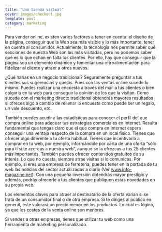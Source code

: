 ```yaml
---
title: "Una tienda virtual"
cover: images/checkout.jpg
template: post
category: marketing
---
```


Para vender online, existen varios factores a tener en cuenta: el diseño de la página, conseguir que la Web sea más visible y lo más importante, tener en cuenta al consumidor. Actualmente, la tecnología nos permite saber qué secciones de nuestra Web son las más visitadas, pero no podemos saber qué es lo que echan en falta los clientes. Por ello, hay que conseguir que la página sea un elemento dinámico y fomentar una retroalimentación para fidelizar al cliente y atraer a otros nuevos.

¿Qué harías en un negocio tradicional? Seguramente preguntar a tus clientes sus sugerencias y quejas. Pues con las ventas online sucede lo mismo. Puedes realizar una encuesta a través del mail a tus clientes o bien colgarla en tu web para conseguir la opinión de los que la visitan. Como sucede con el marketing directo tradicional obtendrás mayores resultados si ofreces algo a cambio de rellenar la encuesta como puede ser un regalo, un vale descuento, etc.

También puedes acudir a las estadísticas para conocer el perfil del que compra online para adecuar tus estrategias comerciales en Internet. Resulta fundamental que tengas claro que el que compra en Internet espera conseguir una ventaja respecto de la compra en un local físico. Tienes que ofrecer algo diferente a tu oferta habitual. Tienes que incentivarlo a comprar en tu web, por ejemplo, informándole por carta de una oferta “sólo para ti si te acercas a nuestra web”, aunque se la ofrezcas a tus 25 clientes más importantes. También puedes ofrecer contenidos gratuitos de su interés. Lo que no cuesta, siempre atrae visitas si lo comunicas. Por ejemplo, si eres una empresa de ferretería, puedes tener en la portada de tu web las noticias del sector actualizadas a diario (Ver www.info-magazine.net). Con una pequeña inversión obtendrás mayor prestigio y además, podrás ofrecerle a tus clientes que publiquen estas novedades en su propia web.

Los elementos claves para atraer al destinatario de la oferta varían si se trata de un consumidor final o de otra empresa. Si te diriges al público en general, éste valorará un precio menor en los productos. Lo cual es lógico, ya que los costes de la venta online son menores.

Si vendes a otras empresas, tienes que utilizar tu web como una herramienta de marketing personalizado.
